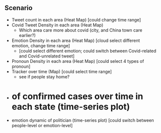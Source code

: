 ## Scenario

- Tweet count in each area (Heat Map) [could change time range]
- Covid Tweet Density  in each area (Heat Map)
    - Which area care more about covid (city, and China town care earlier?)
- Emotion Density in each area (Heat Map) [cloud select different emotion, change time range]
    - [could select different emotion; could switch between Covid-related and Covid-unrelated tweet]
- Pronoun Density in each area (Heat Map) [could select 4 types of pronoun]
- Tracker over time (Map) [could select time range]
    - see if people stay home?
- # of confirmed cases over time in each state (time-series plot)
- emotion dynamic of politician (time-series plot) [could switch between people-level or emotion-level]
